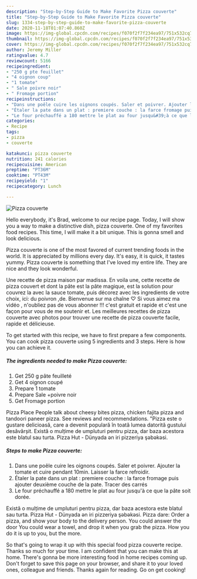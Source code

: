 ```yaml
---
description: "Step-by-Step Guide to Make Favorite Pizza couverte"
title: "Step-by-Step Guide to Make Favorite Pizza couverte"
slug: 1334-step-by-step-guide-to-make-favorite-pizza-couverte
date: 2020-11-18T01:07:40.860Z
image: https://img-global.cpcdn.com/recipes/f070f2f7f234ea97/751x532cq70/pizza-couverte-photo-principale-de-la-recette.jpg
thumbnail: https://img-global.cpcdn.com/recipes/f070f2f7f234ea97/751x532cq70/pizza-couverte-photo-principale-de-la-recette.jpg
cover: https://img-global.cpcdn.com/recipes/f070f2f7f234ea97/751x532cq70/pizza-couverte-photo-principale-de-la-recette.jpg
author: Jeremy Miller
ratingvalue: 4.7
reviewcount: 5166
recipeingredient:
- "250 g pte feuillet"
- "4 oignon coup"
- "1 tomate"
- " Sale poivre noir"
- " Fromage portion"
recipeinstructions:
- "Dans une poêle cuire les oignons coupés. Saler et poivrer. Ajouter la tomate et cuire pendant 10min. Laisser la farce refroidir."
- "Étaler la pate dans un plat : premiere couche : la farce fromage puis ajouter deuxième couche de la pate. Tracer des carrés"
- "Le four préchauffé a 180 mettre le plat au four jusqu&#39;à ce que la pâte soit dorée."
categories:
- Recipe
tags:
- pizza
- couverte

katakunci: pizza couverte 
nutrition: 241 calories
recipecuisine: American
preptime: "PT36M"
cooktime: "PT43M"
recipeyield: "1"
recipecategory: Lunch

---
```



![Pizza couverte](https://img-global.cpcdn.com/recipes/f070f2f7f234ea97/751x532cq70/pizza-couverte-photo-principale-de-la-recette.jpg)

Hello everybody, it's Brad, welcome to our recipe page. Today, I will show you a way to make a distinctive dish, pizza couverte. One of my favorites food recipes. This time, I will make it a bit unique. This is gonna smell and look delicious.

Pizza couverte is one of the most favored of current trending foods in the world. It is appreciated by millions every day. It's easy, it is quick, it tastes yummy. Pizza couverte is something that I've loved my entire life. They are nice and they look wonderful.

Une recette de pizza maison par madissa. En voila une, cette recette de pizza couvert et dont la pâte est la pâte magique, est la solution pour couvrez la avec la sauce tomate, puis décorez avec les ingredients de votre choix, ici: du poivron ,de. Bienvenue sur ma chaîne ♡ Si vous aimez ma vidéo , n&#39;oubliez pas de vous abonner !!! c&#39;est gratuit et rapide et c&#39;est une façon pour vous de me soutenir et. Les meilleures recettes de pizza couverte avec photos pour trouver une recette de pizza couverte facile, rapide et délicieuse.


To get started with this recipe, we have to first prepare a few components. You can cook pizza couverte using 5 ingredients and 3 steps. Here is how you can achieve it.

<!--inarticleads1-->

##### The ingredients needed to make Pizza couverte:

1. Get 250 g pâte feuilleté
1. Get 4 oignon coupé
1. Prepare 1 tomate
1. Prepare  Sale +poivre noir
1. Get  Fromage portion


Pizza Place People talk about cheesy bites pizza, chicken fajita pizza and tandoori paneer pizza. See reviews and recommendations. &#34;Pizza este o gustare delicioasă, care a devenit populară în toată lumea datorită gustului desăvârșit. Există o mulțime de umpluturi pentru pizza, dar baza acestora este blatul sau turta. Pizza Hut - Dünyada ən iri pizzeriya şəbəkəsi. 

<!--inarticleads2-->

##### Steps to make Pizza couverte:

1. Dans une poêle cuire les oignons coupés. Saler et poivrer. Ajouter la tomate et cuire pendant 10min. Laisser la farce refroidir.
1. Étaler la pate dans un plat : premiere couche : la farce fromage puis ajouter deuxième couche de la pate. Tracer des carrés
1. Le four préchauffé a 180 mettre le plat au four jusqu&#39;à ce que la pâte soit dorée.


Există o mulțime de umpluturi pentru pizza, dar baza acestora este blatul sau turta. Pizza Hut - Dünyada ən iri pizzeriya şəbəkəsi. Pizza dare: Order a pizza, and show your body to the delivery person. You could answer the door You could wear a towel, and drop it when you grab the pizza. How you do it is up to you, but the more. 

So that's going to wrap it up with this special food pizza couverte recipe. Thanks so much for your time. I am confident that you can make this at home. There's gonna be more interesting food in home recipes coming up. Don't forget to save this page on your browser, and share it to your loved ones, colleague and friends. Thanks again for reading. Go on get cooking!
